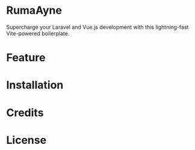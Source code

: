 # RumaAyne
Supercharge your Laravel and Vue.js development with this lightning-fast Vite-powered boilerplate.

# Feature

# Installation

# Credits

# License

